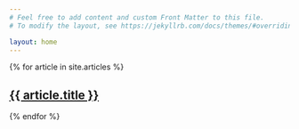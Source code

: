 ```yaml
---
# Feel free to add content and custom Front Matter to this file.
# To modify the layout, see https://jekyllrb.com/docs/themes/#overriding-theme-defaults

layout: home
---
```


{% for article in site.articles %}
  <h2>
    <a href="{{ article.url }}">
      {{ article.title }}
    </a>
  </h2>
{% endfor %}